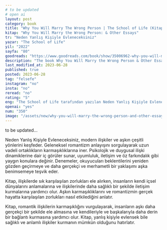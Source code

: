 ```yaml
---
# to be updated
# open ai
layout: post
category: book
title: "Why You Will Marry The Wrong Person | The School of Life (Kitap)"
kitap: "Why You Will Marry the Wrong Person: & Other Essays"
tr: "Neden Yanlış Kişiyle Evleneceksiniz"
yazar: "The School of Life"
yil: "2022"
sayfa: "80"
goodreads: "https://www.goodreads.com/book/show/35006962-why-you-will-marry-the-wrong-person"
description: "The book Why You Will Marry the Wrong Person & Other Essays by The School of Life offers thought-provoking insights and guidance on modern relationships, challenging conventional ideas and encouraging a more realistic approach to love."
last_modified_at: 2023-06-28
published: true
posted: 2023-06-28
tag: "felsefe"
instagram: "no"
insta: "no"
reread: "no"
rating: "5"
eng: "The School of Life tarafından yazılan Neden Yanlış Kişiyle Evleneceksiniz adlı kitap, modern ilişkiler üzerine düşündüren içgörüler sunar ve aşka daha gerçekçi bir yaklaşımı teşvik eder."
openai: "yes"
num: "350"
image: "/assets/new/why-you-will-marry-the-wrong-person-and-other-essays.jpg"
---
```


to be updated...

Neden Yanlış Kişiyle Evleneceksiniz, modern ilişkiler ve aşkın çeşitli yönlerini keşfeder. Geleneksel romantizm anlayışını sorgulayarak uzun vadeli ortaklıkların karmaşıklıklarına iner. Psikolojik ve duygusal ilişki dinamiklerine dair iç görüler sunar, uyumluluk, iletişim ve öz farkındalık gibi yaygın konulara değinir. Denemeler, okuyucuları beklentilerini yeniden gözden geçirmeye ve daha gerçekçi ve merhametli bir yaklaşımı aşka benimsemeye teşvik eder.

Kitap, ilişkilerde sık karşılaşılan zorlukları ele alırken, insanların kendi içsel dünyalarını anlamalarına ve ilişkilerinde daha sağlıklı bir şekilde iletişim kurmalarına yardımcı olur. Aşkın karmaşıklıklarını ve romantizmin gerçek hayatta karşılaşılan zorlukları nasıl etkilediğini anlatır.

Kitap, romantik ilişkilerin karmaşıklığını vurgulayarak, insanların aşkı daha gerçekçi bir şekilde ele almasına ve kendileriyle ve başkalarıyla daha derin bir bağlantı kurmasına yardımcı olur. Kitap, yanlış kişiyle evlensek bile sağlıklı ve anlamlı ilişkiler kurmanın mümkün olduğunu hatırlatır.
